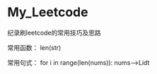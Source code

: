 # My_Leetcode
纪录刷leetcode的常用技巧及思路

常用函数：
len(str) 

常用句式：
 for i in range(len(nums)):      nums-->Lidt  
